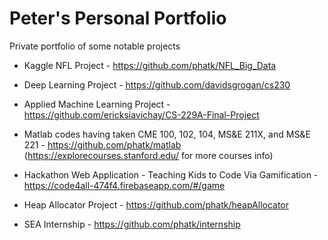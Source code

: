 # Peter's Personal Portfolio
Private portfolio of some notable projects 

* Kaggle NFL Project - https://github.com/phatk/NFL_Big_Data

* Deep Learning Project - https://github.com/davidsgrogan/cs230

* Applied Machine Learning Project - https://github.com/ericksiavichay/CS-229A-Final-Project

* Matlab codes having taken CME 100, 102, 104, MS&E 211X, and MS&E 221 - https://github.com/phatk/matlab
(https://explorecourses.stanford.edu/ for more courses info)

* Hackathon Web Application - Teaching Kids to Code Via Gamification - https://code4all-474f4.firebaseapp.com/#/game

* Heap Allocator Project - https://github.com/phatk/heapAllocator

* SEA Internship - https://github.com/phatk/internship
